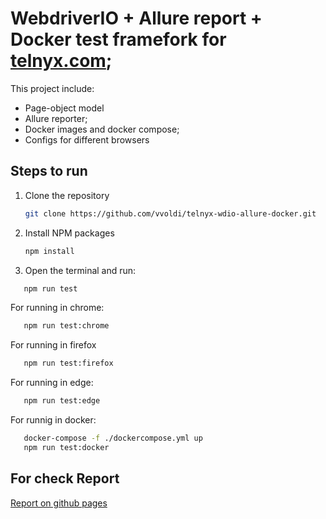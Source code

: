 # WebdriverIO + Allure report + Docker test framefork for [telnyx.com](https://telnyx.com);
This project include:
* Page-object model
* Allure reporter;
* Docker images and docker compose;
* Configs for different browsers

## Steps to run 
1. Clone the repository 
   ```sh
   git clone https://github.com/vvoldi/telnyx-wdio-allure-docker.git
   ```
2. Install NPM packages
    ```sh
   npm install
   ```
3. Open the terminal and run:
```sh
   npm run test
   ```
For running in chrome:
```sh
   npm run test:chrome
   ```
For running in firefox
```sh
   npm run test:firefox
   ```
For running in edge:
```sh
   npm run test:edge
   ```
For runnig in docker:
```sh
   docker-compose -f ./dockercompose.yml up
   npm run test:docker
   ```
## For check Report 

[Report on github pages](https://vvoldi.github.io/telnyx-wdio-allure-docker/)

